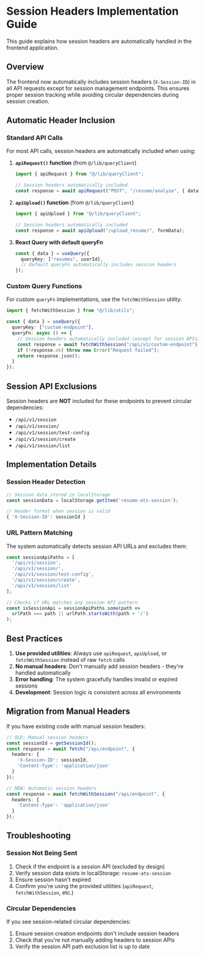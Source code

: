 # Session Headers Implementation Guide

This guide explains how session headers are automatically handled in the frontend application.

## Overview

The frontend now automatically includes session headers (`X-Session-ID`) in all API requests except for session management endpoints. This ensures proper session tracking while avoiding circular dependencies during session creation.

## Automatic Header Inclusion

### Standard API Calls

For most API calls, session headers are automatically included when using:

1. **`apiRequest()` function** (from `@/lib/queryClient`)
   ```typescript
   import { apiRequest } from "@/lib/queryClient";
   
   // Session headers automatically included
   const response = await apiRequest("POST", "/resume/analyze", { data });
   ```

2. **`apiUpload()` function** (from `@/lib/queryClient`)
   ```typescript
   import { apiUpload } from "@/lib/queryClient";
   
   // Session headers automatically included
   const response = await apiUpload("/upload_resume/", formData);
   ```

3. **React Query with default queryFn**
   ```typescript
   const { data } = useQuery({
     queryKey: ["resumes", userId],
     // Default queryFn automatically includes session headers
   });
   ```

### Custom Query Functions

For custom `queryFn` implementations, use the `fetchWithSession` utility:

```typescript
import { fetchWithSession } from "@/lib/utils";

const { data } = useQuery({
  queryKey: ["custom-endpoint"],
  queryFn: async () => {
    // Session headers automatically included (except for session APIs)
    const response = await fetchWithSession("/api/v1/custom-endpoint");
    if (!response.ok) throw new Error("Request failed");
    return response.json();
  }
});
```

## Session API Exclusions

Session headers are **NOT** included for these endpoints to prevent circular dependencies:

- `/api/v1/session`
- `/api/v1/session/`
- `/api/v1/session/test-config`
- `/api/v1/session/create`
- `/api/v1/session/list`

## Implementation Details

### Session Header Detection

```typescript
// Session data stored in localStorage
const sessionData = localStorage.getItem('resume-ats-session');

// Header format when session is valid
{ 'X-Session-ID': sessionId }
```

### URL Pattern Matching

The system automatically detects session API URLs and excludes them:

```typescript
const sessionApiPaths = [
  '/api/v1/session',
  '/api/v1/session/',
  '/api/v1/session/test-config',
  '/api/v1/session/create',
  '/api/v1/session/list'
];

// Checks if URL matches any session API pattern
const isSessionApi = sessionApiPaths.some(path => 
  urlPath === path || urlPath.startsWith(path + '/')
);
```

## Best Practices

1. **Use provided utilities**: Always use `apiRequest`, `apiUpload`, or `fetchWithSession` instead of raw `fetch` calls
2. **No manual headers**: Don't manually add session headers - they're handled automatically
3. **Error handling**: The system gracefully handles invalid or expired sessions
4. **Development**: Session logic is consistent across all environments

## Migration from Manual Headers

If you have existing code with manual session headers:

```typescript
// OLD: Manual session headers
const sessionId = getSessionId();
const response = await fetch("/api/endpoint", {
  headers: {
    'X-Session-ID': sessionId,
    'Content-Type': 'application/json'
  }
});

// NEW: Automatic session headers
const response = await fetchWithSession("/api/endpoint", {
  headers: {
    'Content-Type': 'application/json'
  }
});
```

## Troubleshooting

### Session Not Being Sent

1. Check if the endpoint is a session API (excluded by design)
2. Verify session data exists in localStorage: `resume-ats-session`
3. Ensure session hasn't expired
4. Confirm you're using the provided utilities (`apiRequest`, `fetchWithSession`, etc.)

### Circular Dependencies

If you see session-related circular dependencies:
1. Ensure session creation endpoints don't include session headers
2. Check that you're not manually adding headers to session APIs
3. Verify the session API path exclusion list is up to date
